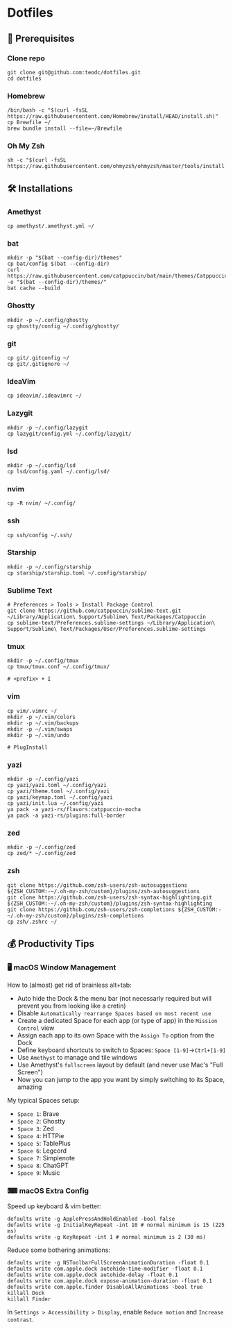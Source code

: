 # Dotfiles

## 🧰 Prerequisites

### Clone repo

```
git clone git@github.com:teodc/dotfiles.git
cd dotfiles
```

### Homebrew

```
/bin/bash -c "$(curl -fsSL https://raw.githubusercontent.com/Homebrew/install/HEAD/install.sh)"
cp Brewfile ~/
brew bundle install --file=~/Brewfile
```

### Oh My Zsh

```
sh -c "$(curl -fsSL https://raw.githubusercontent.com/ohmyzsh/ohmyzsh/master/tools/install.sh)"
```

## 🛠 Installations

### Amethyst

```
cp amethyst/.amethyst.yml ~/
```

### bat

```
mkdir -p "$(bat --config-dir)/themes"
cp bat/config $(bat --config-dir)
curl https://raw.githubusercontent.com/catppuccin/bat/main/themes/Catppuccin%20Mocha.tmTheme -o "$(bat --config-dir)/themes/"
bat cache --build
```

### Ghostty

```
mkdir -p ~/.config/ghostty
cp ghostty/config ~/.config/ghostty/
```

### git

```
cp git/.gitconfig ~/
cp git/.gitignore ~/
```

### IdeaVim

```
cp ideavim/.ideavimrc ~/
```

### Lazygit

```
mkdir -p ~/.config/lazygit
cp lazygit/config.yml ~/.config/lazygit/
```

### lsd

```
mkdir -p ~/.config/lsd
cp lsd/config.yaml ~/.config/lsd/
```

### nvim

```
cp -R nvim/ ~/.config/
```

### ssh

```
cp ssh/config ~/.ssh/
```

### Starship

```
mkdir -p ~/.config/starship
cp starship/starship.toml ~/.config/starship/
```

### Sublime Text

```
# Preferences > Tools > Install Package Control
git clone https://github.com/catppuccin/sublime-text.git ~/Library/Application\ Support/Sublime\ Text/Packages/Catppuccin
cp sublime-text/Preferences.sublime-settings ~/Library/Application\ Support/Sublime\ Text/Packages/User/Preferences.sublime-settings
```

### tmux

```
mkdir -p ~/.config/tmux
cp tmux/tmux.conf ~/.config/tmux/

# <prefix> + I
```

### vim

```
cp vim/.vimrc ~/
mkdir -p ~/.vim/colors
mkdir -p ~/.vim/backups
mkdir -p ~/.vim/swaps
mkdir -p ~/.vim/undo

# PlugInstall
```

### yazi

```
mkdir -p ~/.config/yazi
cp yazi/yazi.toml ~/.config/yazi
cp yazi/theme.toml ~/.config/yazi
cp yazi/keymap.toml ~/.config/yazi
cp yazi/init.lua ~/.config/yazi
ya pack -a yazi-rs/flavors:catppuccin-mocha
ya pack -a yazi-rs/plugins:full-border
```

### zed

```
mkdir -p ~/.config/zed
cp zed/* ~/.config/zed
```

### zsh

```
git clone https://github.com/zsh-users/zsh-autosuggestions ${ZSH_CUSTOM:-~/.oh-my-zsh/custom}/plugins/zsh-autosuggestions
git clone https://github.com/zsh-users/zsh-syntax-highlighting.git ${ZSH_CUSTOM:-~/.oh-my-zsh/custom}/plugins/zsh-syntax-highlighting
git clone https://github.com/zsh-users/zsh-completions ${ZSH_CUSTOM:-~/.oh-my-zsh/custom}/plugins/zsh-completions
cp zsh/.zshrc ~/
```

## 💰 Productivity Tips

### 🖥️ macOS Window Management

How to (almost) get rid of brainless alt+tab:
- Auto hide the Dock & the menu bar (not necessarly required but will prevent you from looking like a cretin)
- Disable `Automatically rearrange Spaces based on most recent use`
- Create a dedicated Space for each app (or type of app) in the `Mission Control` view
- Assign each app to its own Space with the `Assign To` option from the Dock
- Define keyboard shortcuts to switch to Spaces: `Space [1-9]`->`Ctrl+[1-9]`
- Use `Amethyst` to manage and tile windows
- Use Amethyst's `fullscreen` layout by default (and never use Mac's "Full Screen")
- Now you can jump to the app you want by simply switching to its Space, amazing

My typical Spaces setup:
- `Space 1`: Brave
- `Space 2`: Ghostty
- `Space 3`: Zed
- `Space 4`: HTTPie
- `Space 5`: TablePlus
- `Space 6`: Legcord
- `Space 7`: Simplenote
- `Space 8`: ChatGPT
- `Space 9`: Music

### ⌨ macOS Extra Config

Speed up keyboard & vim better:
```
defaults write -g ApplePressAndHoldEnabled -bool false
defaults write -g InitialKeyRepeat -int 10 # normal minimum is 15 (225 ms)
defaults write -g KeyRepeat -int 1 # normal minimum is 2 (30 ms)
```

Reduce some bothering animations:
```
defaults write -g NSToolbarFullScreenAnimationDuration -float 0.1
defaults write com.apple.dock autohide-time-modifier -float 0.1
defaults write com.apple.dock autohide-delay -float 0.1
defaults write com.apple.dock expose-animation-duration -float 0.1
defaults write com.apple.finder DisableAllAnimations -bool true
killall Dock
killall Finder
```

In `Settings > Accessibility > Display`, enable `Reduce motion` and `Increase contrast`.

